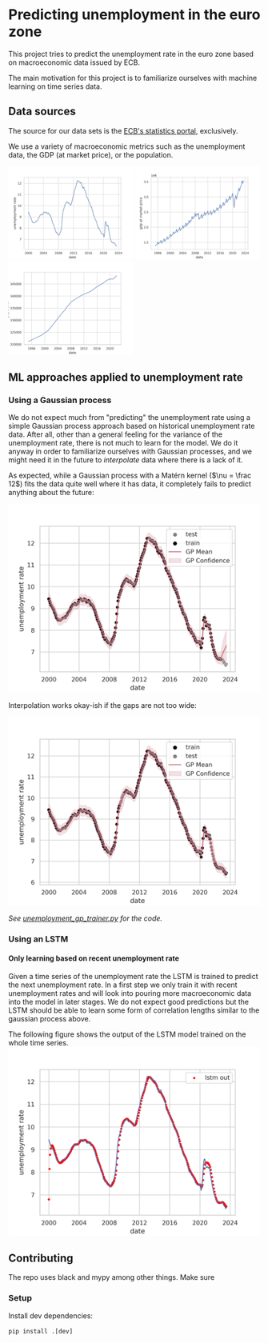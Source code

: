 # Predicting unemployment in the euro zone

This project tries to predict the unemployment rate in the euro
zone based on macroeconomic data issued by ECB.

The main motivation for this project is to familiarize ourselves with machine learning on time series data.

## Data sources

The source for our data sets is the [ECB's statistics portal](https://sdw.ecb.europa.eu/), exclusively.

We use a variety of macroeconomic metrics such as the unemployment data, the GDP (at market price), or the population.

<p float="middle">
<img src="img/unemployment_seasonadjusted.png" alt="unemployment chart" width="250">
<img src="img/gdp_at_market_price.png" alt="gdp chart" width="250">
<img src="img/population.png" alt="population" width="250">
</p>

## ML approaches applied to unemployment rate

### Using a Gaussian process

We do not expect much from "predicting" the unemployment rate using a simple Gaussian process approach based on historical unemployment rate data.
After all, other than a general feeling for the variance of the unemployment rate, 
there is not much to learn for the model.
We do it anyway in order to familiarize ourselves with Gaussian processes, 
and we might need it in the future to _interpolate_ data where there is a lack of it.

As expected, while a Gaussian process with a Matérn kernel ($`\nu = \frac 12`$) fits the data quite well where it has data,
it completely fails to predict anything about the future:

![gp unemployment prediction](img/gp_unemployment_prediction_extrapolate.png)

Interpolation works okay-ish if the gaps are not too wide:

![gp unempoyment interpolation](img/gp_unemployment_prediction_interpolate.png)

_See [unemployment_gp_trainer.py](src/eu_unemployment_prediction/simple_gp/unemployment_gp_trainer.py) for the code._

### Using an LSTM

#### Only learning based on recent unemployment rate

Given a time series of the unemployment rate the LSTM is trained to predict the next unemployment rate.
In a first step we only train it with recent unemployment rates and will look into pouring more macroeconomic data into the model in later stages.
We do not expect good predictions but the LSTM should be able to learn some form of correlation lengths similar to the gaussian process above.

The following figure shows the output of the LSTM model trained on the whole time series. 
![lstm_unemployment](img/lstm_unemployment.png)



## Contributing

The repo uses black and mypy among other things.
Make sure 

### Setup

Install dev dependencies:

```shell
pip install .[dev]
```

